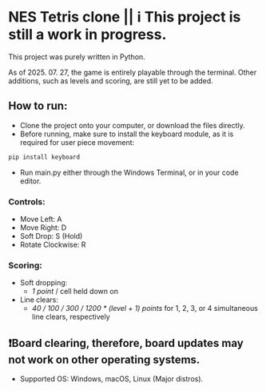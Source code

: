 # NES Tetris clone || ℹ️ This project is still a work in progress. 
This project was purely written in Python.

As of 2025. 07. 27, the game is entirely playable through the terminal. Other additions, such as levels and scoring, are still yet to be added.

## How to run:
- Clone the project onto your computer, or download the files directly.
- Before running, make sure to install the keyboard module, as it is required for user piece movement:
```bash
pip install keyboard
```
- Run main.py either through the Windows Terminal, or in your code editor.
### Controls:
  - Move Left: A
  - Move Right: D
  - Soft Drop: S (Hold)
  - Rotate Clockwise: R

### Scoring:
  - Soft dropping:
    - *1 point* / cell held down on
  - Line clears:
    - *40 / 100 / 300 / 1200 * (level + 1) points* for 1, 2, 3, or 4 simultaneous line clears, respectively

## ❗Board clearing, therefore, board updates may not work on other operating systems.
- Supported OS: Windows, macOS, Linux (Major distros).

